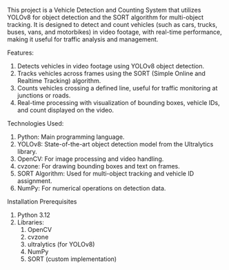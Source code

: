 This project is a Vehicle Detection and Counting System that utilizes YOLOv8 for object detection and the SORT algorithm for multi-object tracking. It is designed to detect and count vehicles (such as cars, trucks, buses, vans, and motorbikes) in video footage, with real-time performance, making it useful for traffic analysis and management.

Features:
1. Detects vehicles in video footage using YOLOv8 object detection.
2. Tracks vehicles across frames using the SORT (Simple Online and Realtime Tracking) algorithm.
3. Counts vehicles crossing a defined line, useful for traffic monitoring at junctions or roads.
4. Real-time processing with visualization of bounding boxes, vehicle IDs, and count displayed on the video.

Technologies Used:
1. Python: Main programming language.
2. YOLOv8: State-of-the-art object detection model from the Ultralytics library.
3. OpenCV: For image processing and video handling.
4. cvzone: For drawing bounding boxes and text on frames.
4. SORT Algorithm: Used for multi-object tracking and vehicle ID assignment.
5. NumPy: For numerical operations on detection data.

Installation
Prerequisites
1. Python 3.12
2. Libraries:
    1. OpenCV
    2. cvzone
    3. ultralytics (for YOLOv8)
    4. NumPy
    5. SORT (custom implementation)

